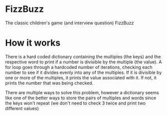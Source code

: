 # FizzBuzz
The classic children's game (and interview question) FizzBuzz

# How it works

There is a hard coded dictionary containing the multiples (the keys) and the respective word to print if a number is divisible by the multiple (the value). A for loop goes through a hardcoded number of iterations, checking each number to see if it divides evenly into any of the multiples. If it is divisible by one or more of the multiples, it prints the value associated with it. If not, it prints the number that was being checked.

There are multiple ways to solve this problem, however a dictionary seems like one of the better ways to store the pairs of multiples and words since the keys won't repeat (we don't need to check 3 twice and print two different values)
